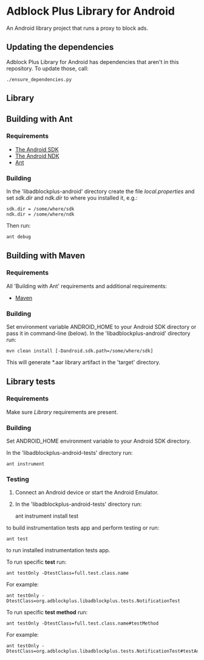 Adblock Plus Library for Android
========================

An Android library project that runs a proxy to block ads.

Updating the dependencies
-------------------------

Adblock Plus Library for Android has dependencies that aren't in this repository.
To update those, call:

    ./ensure_dependencies.py

## Library

Building with Ant
------------------

### Requirements

* [The Android SDK](http://developer.android.com/sdk)
* [The Android NDK](https://developer.android.com/tools/sdk/ndk)
* [Ant](http://ant.apache.org)

### Building

In the 'libadblockplus-android' directory create the file _local.properties_ and set
_sdk.dir_ and _ndk.dir_ to where you installed it, e.g.:

    sdk.dir = /some/where/sdk
    ndk.dir = /some/where/ndk

Then run:

    ant debug

Building with Maven
-------------------

### Requirements

All 'Building with Ant' requirements and additional requirements:

* [Maven](https://maven.apache.org)

### Building

Set environment variable ANDROID_HOME to your Android SDK directory or pass it in command-line (below).
In the 'libadblockplus-android' directory run:

	mvn clean install [-Dandroid.sdk.path=/some/where/sdk]

This will generate *.aar library artifact in the 'target' directory. 

## Library tests

### Requirements

Make sure _Library_ requirements are present.

### Building

Set ANDROID_HOME environment variable to your Android SDK directory.

In the 'libadblockplus-android-tests' directory run:

    ant instrument

### Testing

1. Connect an Android device or start the Android Emulator.
2. In the 'libadblockplus-android-tests' directory run:

    ant instrument install test

to build instrumentation tests app and perform testing or run:

    ant test

to run installed instrumentation tests app.

To run specific **test** run:

    ant testOnly -DtestClass=full.test.class.name

For example:

    ant testOnly -DtestClass=org.adblockplus.libadblockplus.tests.NotificationTest

To run specific **test method** run:

    ant testOnly -DtestClass=full.test.class.name#testMethod

For example:

    ant testOnly -DtestClass=org.adblockplus.libadblockplus.tests.NotificationTest#testAddNotification